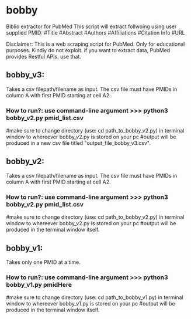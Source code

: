 # bobby
Biblio extractor for PubMed
This script will extract follwoing using user supplied PMID:
#Title
#Abstract
#Authors
#Affiliations
#Citation Info
#URL

Disclaimer: This is a web scraping script for PubMed. Only for educational purposes. Kindly do not exploit. if you want to extract data, PubMed provides Restful APIs, use that.

## bobby_v3:
Takes a csv filepath/filename as input. The csv file must have PMIDs in column A with first PMID starting at cell A2.
### How to run?: use command-line argument >>> python3 bobby_v2.py pmid_list.csv
#make sure to change directory (use: cd path_to_bobby_v2.py) in terminal window to whereever bobby_v2.py is stored on your pc
#output will be produced in a new csv file titled "output_file_bobby_v3.csv".


## bobby_v2:
Takes a csv filepath/filename as input. The csv file must have PMIDs in column A with first PMID starting at cell A2.
### How to run?: use command-line argument >>> python3 bobby_v2.py pmid_list.csv
#make sure to change directory (use: cd path_to_bobby_v2.py) in terminal window to whereever bobby_v2.py is stored on your pc
#output will be produced in the terminal window itself.

## bobby_v1:
Takes only one PMID at a time.

### How to run?: use command-line argument >>> python3 bobby_v1.py pmidHere
#make sure to change directory (use: cd path_to_bobby_v1.py) in terminal window to whereever bobby_v1.py is stored on your pc
#output will be produced in the terminal window itself.
